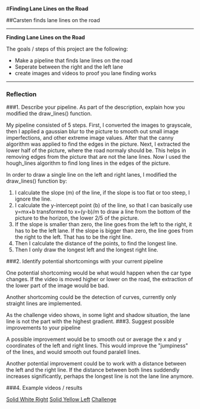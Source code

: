 #**Finding Lane Lines on the Road** 

##Carsten finds lane lines on the road

---

**Finding Lane Lines on the Road**

The goals / steps of this project are the following:
* Make a pipeline that finds lane lines on the road
* Seperate between the right and the left lane
* create images and videos to proof you lane finding works


[//]: # (Image References)

[image1]: ./examples/grayscale.jpg "Grayscale"

---

### Reflection

###1. Describe your pipeline. As part of the description, explain how you modified the draw_lines() function.

My pipeline consisted of 5 steps. First, I converted the images to grayscale, then I applied a gaussian blur to the picture to smooth out small image imperfections, and other extreme image values.  After that the canny algorithm was applied to find the edges in the picture. Next, I extracted the lower half of the picture, where the road normaly should be. This helps in removing edges from the picture that are not the lane lines. Now I used the hough_lines algorithm to find long lines in the edges of the picture.

In order to draw a single line on the left and right lanes, I modified the draw_lines() function by:

1. I calculate the slope (m) of the line, if the slope is too flat or too steep, I ignore the line.
2. I calculate the y-intercept point (b) of the line, so that I can basically use y=mx+b transformed to x=(y-b)/m to draw a line from the bottom of the picture to the horizon, the lower 2/5 of the picture.
3. If the slope is smaller than zero, the line goes from the left to the right, it has to be the left lane. If the slope is bigger than zero, the line goes from the right to the left. That has to be the right line.
4. Then I calculate the distance of the points, to find the longest line.
5. Then I only draw the longest left and the longest right line.

###2. Identify potential shortcomings with your current pipeline

One potential shortcoming would be what would happen when the car type changes. If the video is moved higher or lower on the road, the extraction of the lower part of the image would be bad.

Another shortcoming could be the detection of curves, currently only straight lines are implemented.

As the challenge video shows, in some light and shadow situation, the lane line is not the part with the highest gradient.
###3. Suggest possible improvements to your pipeline

A possible improvement would be to smooth out or average the x and y coordinates of the left and right lines. This would improve the "jumpiness" of the lines, and would smooth out found paralell lines.

Another potential improvement could be to work with a distance between the left and the right line. If the distance between both lines suddendly increases significantly, perhaps the longest line is not the lane line anymore.

###4. Example videos / results

[Solid White Right](test_videos_output/solidWhiteRight.mp4)
[Solid Yellow Left](test_videos_output/solidYellowLeft.mp4)
[Challenge](test_videos_output/challenge.mp4)
